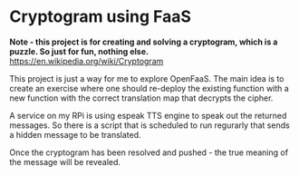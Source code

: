 # Cryptogram using FaaS

**Note - this project is for creating and solving a cryptogram, which is a puzzle. So just for fun, nothing else.** https://en.wikipedia.org/wiki/Cryptogram

This project is just a way for me to explore OpenFaaS. The main idea is to create an exercise where one should re-deploy the existing function with a new function with the correct translation map that decrypts the cipher.

A service on my RPi is using espeak TTS engine to speak out the returned messages. So there is a script that is scheduled to run regurarly that sends a hidden message to be translated.

Once the cryptogram has been resolved and pushed - the true meaning of the message will be revealed. 